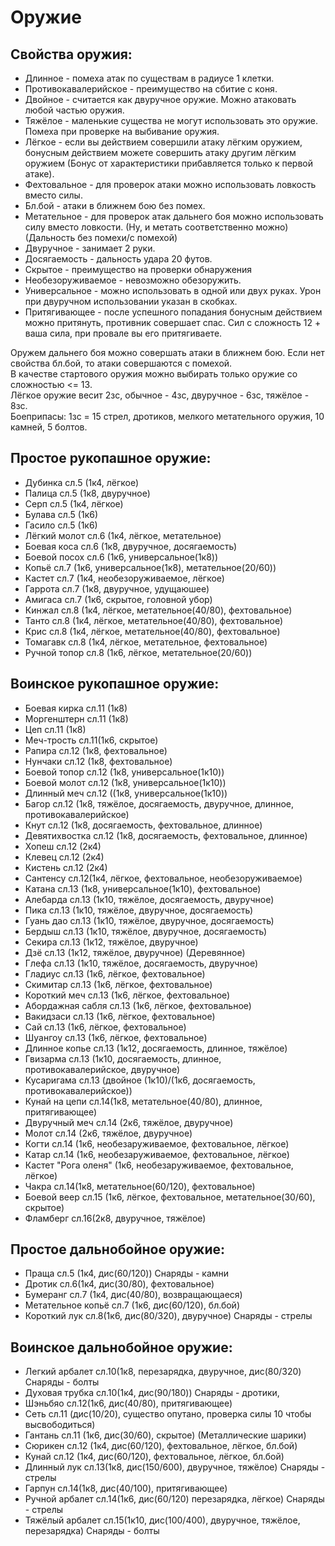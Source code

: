 # Оружие

## Свойства оружия:
* Длинное - помеха атак по существам в радиусе 1 клетки. 
* Противокавалерийское - преимущество на сбитие с коня.
* Двойное - считается как двуручное оружие. Можно атаковать любой частью оружия.
* Тяжёлое - маленькие существа не могут использовать это оружие. Помеха при проверке на выбивание оружия.
* Лёгкое - если вы действием совершили атаку лёгким оружием, бонусным действием можете совершить атаку другим лёгким оружием (Бонус от характеристики прибавляется только к первой атаке).
* Фехтовальное - для проверок атаки можно использовать ловкость вместо силы.
* Бл.бой - атаки в ближнем бою без помех.
* Метательное - для проверок атак дальнего боя можно использовать силу вместо ловкости. (Ну, и метать соответственно можно) (Дальность без помехи/с помехой)
* Двуручное - занимает 2 руки.
* Досягаемость - дальность удара 20 футов. 
* Скрытое - преимущество на проверки обнаружения
* Необезоруживаемое - невозможно обезоружить.
* Универсальное - можно использовать в одной или двух руках. Урон при двуручном использовании указан в скобках.
* Притягивающее - после успешного попадания бонусным действием можно притянуть, противник совершает спас. Сил с сложность 12 + ваша сила, при провале вы его притягиваете.

Оружем дальнего боя можно совершать атаки в ближнем бою. Если нет свойства бл.бой, то атаки совершаются с помехой.  
В качестве стартового оружия можно выбирать только оружие со сложностью <= 13.  
Лёгкое оружие весит 2зс, обычное - 4зс, двуручное - 6зс, тяжёлое - 8зс.  
Боеприпасы: 1зс = 15 стрел, дротиков, мелкого метательного оружия, 10 камней, 5 болтов.  


## Простое рукопашное оружие:

* Дубинка сл.5 (1к4, лёгкое)
* Палица сл.5 (1к8, двуручное)
* Серп сл.5 (1к4, лёгкое)
* Булава сл.5 (1к6)
* Гасило сл.5 (1к6)
* Лёгкий молот сл.6 (1к4, лёгкое, метательное)
* Боевая коса сл.6 (1к8, двуручное, досягаемость)
* Боевой посох сл.6 (1к6, универсальное(1к8))
* Копьё сл.7 (1к6, универсальное(1к8), метательное(20/60))
* Кастет сл.7 (1к4, необезоруживаемое, лёгкое)
* Гаррота сл.7 (1к8, двуручное, удущаюшее)
* Амигаса сл.7 (1к6, скрытое, головной убор)
* Кинжал сл.8 (1к4, лёгкое, метательное(40/80), фехтовальное)
* Танто сл.8 (1к4, лёгкое, метательное(40/80), фехтовальное)
* Крис сл.8 (1к4, лёгкое, метательное(40/80), фехтовальное)
* Томагавк сл.8 (1к4, лёгкое, метательное, фехтовальное)
* Ручной топор сл.8 (1к6, лёгкое, метательное(20/60))


## Воинское рукопашное оружие:

* Боевая кирка сл.11 (1к8)
* Моргенштерн сл.11 (1к8)
* Цеп сл.11 (1к8)
* Меч-трость сл.11(1к6, скрытое)
* Рапира сл.12 (1к8, фехтовальное)
* Нунчаки сл.12 (1к8, фехтовальное)
* Боевой топор сл.12 (1к8, универсальное(1к10))
* Боевой молот сл.12 (1к8, универсальное(1к10))
* Длинный меч сл.12 ((1к8, универсальное(1к10))
* Багор сл.12 (1к8, тяжёлое, досягаемость, двуручное, длинное, противокавалерийское)
* Кнут сл.12 (1к8, досягаемость, фехтовальное, длинное)
* Девятихвостка сл.12 (1к8, досягаемость, фехтовальное, длинное)
* Хопеш сл.12 (2к4)
* Клевец сл.12 (2к4)
* Кистень сл.12 (2к4)
* Сантенсу сл.12(1к4, лёгкое, фехтовальное, необезоруживаемое)
* Катана сл.13 (1к8, универсальное(1к10), фехтовальное)
* Алебарда сл.13 (1к10, тяжёлое, досягаемость, двуручное)
* Пика сл.13 (1к10, тяжёлое, двуручное, досягаемость)
* Гуань дао сл.13 (1к10, тяжёлое, двуручное, досягаемость)
* Бердыш сл.13 (1к10, тяжёлое, двуручное, досягаемость)
* Секира сл.13 (1к12, тяжёлое, двуручное)
* Дзё сл.13 (1к12, тяжёлое, двуручное) (Деревянное)
* Глефа сл.13 (1к10, тяжёлое, досягаемость, двуручное)
* Гладиус сл.13 (1к6, лёгкое, фехтовальное)
* Скимитар сл.13 (1к6, лёгкое, фехтовальное)
* Короткий меч сл.13 (1к6, лёгкое, фехтовальное)
* Абордажная сабля сл.13 (1к6, лёгкое, фехтовальное)
* Вакидзаси сл.13 (1к6, лёгкое, фехтовальное)
* Сай сл.13 (1к6, лёгкое, фехтовальное)
* Шуангоу сл.13 (1к6, лёгкое, фехтовальное)
* Длинное копье сл.13 (1к12, досягаемость, длинное, тяжёлое)
* Гвизарма сл.13 (1к10, досягаемость, длинное, противокавалерийское, двуручное)
* Кусаригама сл.13 (двойное (1к10)/(1к6, досягаемость, противокавалерийское))
* Кунай на цепи сл.14(1к8, метательное(40/80), длинное, притягивающее)
* Двуручный меч сл.14 (2к6, тяжёлое, двуручное) 
* Молот сл.14 (2к6, тяжёлое, двуручное) 
* Когти сл.14 (1к6, необезаруживаемое, фехтовальное, лёгкое)
* Катар сл.14 (1к6, необезаруживаемое, фехтовальное, лёгкое)
* Кастет "Рога оленя" (1к6, необезаруживаемое, фехтовальное, лёгкое)
* Чакра сл.14(1к8, метательное(60/120), фехтовальное)
* Боевой веер сл.15 (1к6, лёгкое, фехтовальное, метательное(30/60), скрытое)
* Фламберг сл.16(2к8, двуручное, тяжёлое)   

## Простое дальнобойное оружие:
* Праща сл.5 (1к4, дис(60/120))	Снаряды - камни
* Дротик сл.6(1к4, дис(30/80), фехтовальное) 
* Бумеранг сл.7 (1к4, дис(40/80), возвращающаеся)
* Метательное копьё сл.7 (1к6, дис(60/120), бл.бой)
* Короткий лук сл.8(1к6, дис(80/320), двуручное)	Снаряды - стрелы

## Воинское дальнобойное оружие:
* Легкий арбалет сл.10(1к8, перезарядка, двуручное, дис(80/320)	Снаряды - болты
* Духовая трубка сл.10(1к4, дис(90/180))	Снаряды - дротики, 
* Шэньбяо сл.12(1к6, дис(40/80), притягивающее)
* Сеть сл.11 (дис(10/20), существо опутано, проверка силы 10 чтобы высвободиться)
* Гантань сл.11 (1к6, дис(30/60), скрытое) (Металлические шарики) 
* Сюрикен сл.12 (1к4, дис(60/120), фехтовальное, лёгкое, бл.бой) 
* Кунай сл.12 (1к4, дис(60/120), фехтовальное, лёгкое, бл.бой) 
* Длинный лук сл.13(1к8, дис(150/600), двуручное, тяжёлое)	Снаряды - стрелы
* Гарпун сл.14(1к8, дис(40/100), притягивающее)
* Ручной арбалет сл.14(1к6, дис(60/120) перезарядка, лёгкое)	  Снаряды - стрелы
* Тяжёлый арбалет сл.15(1к10, дис(100/400), двуручное, тяжёлое, перезарядка)	  Снаряды - болты
